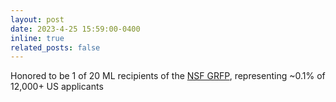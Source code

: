 ```yaml
---
layout: post
date: 2023-4-25 15:59:00-0400
inline: true
related_posts: false
---
```


Honored to be 1 of 20 ML recipients of the [NSF GRFP](https://viterbischool.usc.edu/news/2023/07/usc-computer-science-students-awarded-nsf-graduate-research-fellowships/), representing ~0.1% of 12,000+ US applicants
